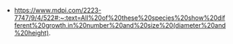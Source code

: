 - https://www.mdpi.com/2223-7747/9/4/522#:~:text=All%20of%20these%20species%20show%20different%20growth,in%20number%20and%20size%20(diameter%20and%20height).
